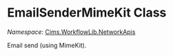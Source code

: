 # EmailSenderMimeKit Class 

*Namespace*: [Cims.WorkflowLib.NetworkApis](Cims.WorkflowLib.NetworkApis.md)

Email send (using MimeKit).
